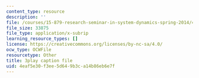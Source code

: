 ```yaml
---
content_type: resource
description: ''
file: /courses/15-879-research-seminar-in-system-dynamics-spring-2014/4eaf5e30f3ee5d649b3ca14b86eb6e7f_pPqI5LbC96Y.vtt
file_size: 33875
file_type: application/x-subrip
learning_resource_types: []
license: https://creativecommons.org/licenses/by-nc-sa/4.0/
ocw_type: OCWFile
resourcetype: Other
title: 3play caption file
uid: 4eaf5e30-f3ee-5d64-9b3c-a14b86eb6e7f
---
```

